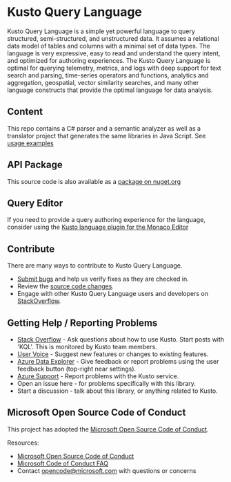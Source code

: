 # Kusto Query Language

Kusto Query Language is a simple yet powerful language to query structured, semi-structured, and unstructured data. It assumes a relational data model of tables and columns with a minimal set of data types. The language is very expressive, easy to read and understand the query intent, and optimized for authoring experiences. The Kusto Query Language is optimal for querying telemetry, metrics, and logs with deep support for text search and parsing, time-series operators and functions, analytics and aggregation, geospatial, vector similarity searches, and many other language constructs that provide the optimal language for data analysis.

## Content

This repo contains a C# parser and a semantic analyzer as well as a translator project that generates the same libraries in Java Script. See [usage examples](src/Kusto.Language/readme.md)

## API Package

This source code is also available as a [package on nuget.org](https://www.nuget.org/packages/Microsoft.Azure.Kusto.Language/)

## Query Editor

If you need to provide a query authoring experience for the language, consider using the [Kusto language plugin for the Monaco Editor](https://github.com/Azure/monaco-kusto)

## Contribute

There are many ways to contribute to Kusto Query Language.

* [Submit bugs](https://github.com/microsoft/Kusto-Query-Language/issues) and help us verify fixes as they are checked in.
* Review the [source code changes](https://github.com/microsoft/Kusto-Query-Language/commits/master).
* Engage with other Kusto Query Language users and developers on [StackOverflow](https://stackoverflow.com/questions/tagged/kusto-query-language).

## Getting Help / Reporting Problems

* [Stack Overflow](https://stackoverflow.com/) - Ask questions about how to use Kusto. Start posts with 'KQL'. This is monitored by Kusto team members.
* [User Voice](https://aka.ms/adx.uservoice) - Suggest new features or changes to existing features.
* [Azure Data Explorer](https://dataexplorer.azure.com) - Give feedback or report problems using the user feedback button (top-right near settings).
* [Azure Support](https://learn.microsoft.com/en-us/azure/azure-portal/supportability/how-to-create-azure-support-request) - Report problems with the Kusto service.
* Open an issue here - for problems specifically with this library.
* Start a discussion - talk about this library, or anything related to Kusto.

## Microsoft Open Source Code of Conduct

This project has adopted the [Microsoft Open Source Code of Conduct](https://opensource.microsoft.com/codeofconduct/).

Resources:

* [Microsoft Open Source Code of Conduct](https://opensource.microsoft.com/codeofconduct/)
* [Microsoft Code of Conduct FAQ](https://opensource.microsoft.com/codeofconduct/faq/)
* Contact [opencode@microsoft.com](mailto:opencode@microsoft.com) with questions or concerns
